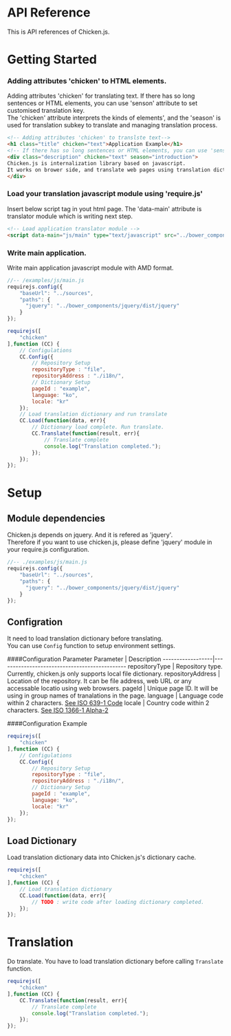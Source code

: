 # API Reference
This is API references of Chicken.js.

# Getting Started

### Adding attributes 'chicken' to HTML elements.
Adding attributes 'chicken' for translating text. If there has so long sentences or HTML elements, you can use 'senson' attribute to set customised translation key.<br/>
The 'chicken' attribute interprets the kinds of elements', and the 'season' is used for translation subkey to translate and managing translation process.
``` html
<!-- Adding attributes 'chicken' to translste text-->
<h1 class="title" chicken="text">Application Example</h1>
<!-- If there has so long sentences or HTML elements, you can use 'senson' attribute -->
<div class="description" chicken="text" season="introduction">
Chicken.js is internalization library based on javascript. 
It works on brower side, and translate web pages using translation dictionary.
</div>
```

### Load your translation javascript module using 'require.js'
Insert below script tag in yout html page. The 'data-main' attribute is translator module which is writing next step.
``` html
<!-- Load application translator module -->
<script data-main="js/main" type="text/javascript" src="../bower_components/requirejs/require.js"></script>
```

### Write main application.
Write main application javascript module with AMD format.
``` javascript
//-- /examples/js/main.js
requirejs.config({
    "baseUrl": "../sources",
    "paths": {
      "jquery": "../bower_components/jquery/dist/jquery"
    }
});

requirejs([
	"chicken"
],function (CC) {
    // Configulations
    CC.Config({
        // Repository Setup
        repositoryType : "file",
        repositoryAddress : "./i18n/",
        // Dictionary Setup
        pageId : "example",
        language: "ko",
        locale: "kr"
    });
    // Load translation dictionary and run translate
    CC.Load(function(data, err){
        // Dictionary load complete. Run translate.
        CC.Translate(function(result, err){
            // Translate complete
            console.log("Translation completed.");
        });
    });    
});
```

# Setup

## Module dependencies
Chicken.js depends on jquery. And it is refered as 'jquery'. <br/>
Therefore if you want to use chicken.js, please define 'jquery' module in your require.js configuration.
``` javascript
//-- ./examples/js/main.js
requirejs.config({
    "baseUrl": "../sources",
    "paths": {
      "jquery": "../bower_components/jquery/dist/jquery"
    }
});
```

## Configration
It need to load translation dictionary before translating. <br/>
You can use ```Config``` function to setup environment settings.<br/>

####Configuration Parameter
Parameter         | Description
------------------|----------------------------------------------
repositoryType    | Repository type. Currently, chicken.js only supports local file dictionary. 
repositoryAddress | Location of the repository. It can be file address, web URL or any accessable locatio using web browsers.
pageId            | Unique page ID. It will be using in group names of tranalations in the page.
language          | Language code within 2 characters. [See ISO 639-1 Code](https://www.loc.gov/standards/iso639-2/php/code_list.php) 
locale            | Country code within 2 characters. [See ISO 1366-1 Alpha-2](https://www.iso.org/obp/ui/#search/code/) 

####Configuration Example
``` javascript
requirejs([
	"chicken"
],function (CC) {
    // Configulations
    CC.Config({
        // Repository Setup
        repositoryType : "file",
        repositoryAddress : "./i18n/",
        // Dictionary Setup
        pageId : "example",
        language: "ko",
        locale: "kr"
    });
});
```

## Load Dictionary
Load translation dictionary data into Chicken.js's dictionary cache.
``` javascript
requirejs([
	"chicken"
],function (CC) {
    // Load translation dictionary 
    CC.Load(function(data, err){
        // TODO : write code after loading dictionary completed.
    });    
});
```

# Translation
Do translate. You have to load translation dictionary before calling ```Translate``` function.
``` javascript
requirejs([
	"chicken"
],function (CC) {
    CC.Translate(function(result, err){
	    // Translate complete
	    console.log("Translation completed.");
	});   
});
```
